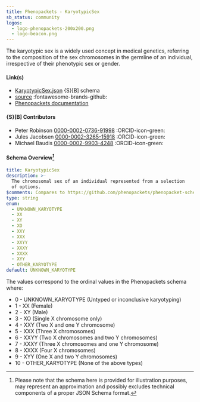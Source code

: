 ```yaml
---
title: Phenopackets - KaryotypicSex
sb_status: community
logos:
  - logo-phenopackets-200x200.png
  - logo-beacon.png
---
```


The karyotypic sex is a widely used concept in medical genetics, referring to
the composition of the sex chromosomes in the germline of an individual, irrespective
of their phenotypic sex or gender.

<!--more-->

#### Link(s)

* [KaryotypicSex.json](/schema_files/json/Phenopackets/KaryotypicSex.json) {S}[B] schema
* [source](https://github.com/phenopackets/phenopacket-schema) :fontawesome-brands-github:
* [Phenopackets documentation](https://phenopacket-schema.readthedocs.io)

#### {S}[B] Contributors

* Peter Robinson [0000-0002-0736-91998](https://orcid.org/0000-0002-0736-91998) :ORCID-icon-green:
* Jules Jacobsen [0000-0002-3265-15918](https://orcid.org/0000-0002-3265-15918) :ORCID-icon-green:
* Michael Baudis [0000-0002-9903-4248](https://orcid.org/0000-0002-9903-4248) :ORCID-icon-green:

#### Schema Overview[^1]

<!--schema_block_start-->
```yaml
title: KaryotypicSex
description: >-
  The chromosomal sex of an individual represented from a selection
  of options.
$comments: Compares to https://github.com/phenopackets/phenopacket-schema/blob/master/docs/karyotypicsex.rst
type: string
enum:
  - UNKNOWN_KARYOTYPE
  - XX
  - XY
  - XO
  - XXY
  - XXX
  - XXYY
  - XXXY
  - XXXX
  - XYY
  - OTHER_KARYOTYPE
default: UNKNOWN_KARYOTYPE
```
<!--schema_block_end-->

The values correspond to the ordinal values in the Phenopackets schema where:

* 0 - UNKNOWN_KARYOTYPE (Untyped or inconclusive karyotyping)
* 1 - XX (Female)
* 2 - XY (Male)
* 3 - XO (Single X chromosome only)
* 4 - XXY (Two X and one Y chromosome)
* 5 - XXX (Three X chromosomes)
* 6 - XXYY (Two X chromosomes and two Y chromosomes)
* 7 - XXXY (Three X chromosomes and one Y chromosome)
* 8 - XXXX (Four X chromosomes)
* 9 - XYY (One X and two Y chromosomes)
* 10 - OTHER_KARYOTYPE (None of the above types)



[^1]: Please note that the schema here is provided for illustration purposes,
may represent an approximation and possibly excludes technical components of a
proper JSON Schema format.

